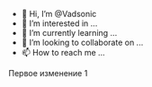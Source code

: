 - 👋 Hi, I’m @Vadsonic
- 👀 I’m interested in ...
- 🌱 I’m currently learning ...
- 💞️ I’m looking to collaborate on ...
- 📫 How to reach me ...

<!---
Vadsonic/Vadsonic is a ✨ special ✨ repository because its `README.md` (this file) appears on your GitHub profile.
You can click the Preview link to take a look at your changes.
--->
Первое изменение 1
